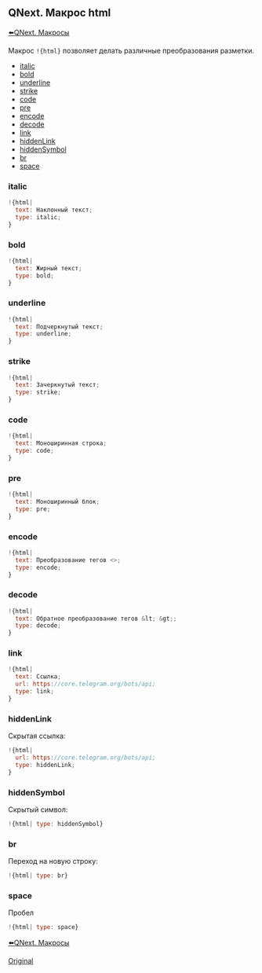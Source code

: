 ## QNext. Макрос html

[⬅️QNext. Макросы](/docs-test/ph/macros)



Макрос `!{html}` позволяет делать различные преобразования разметки.
* [italic](#italic)
* [bold](#bold)
* [underline](#underline)
* [strike](#strike)
* [code](#code)
* [pre](#pre)
* [encode](#encode)
* [decode](#decode)
* [link](#link)
* [hiddenLink](#hiddenlink)
* [hiddenSymbol](#hiddensymbol)
* [br](#br)
* [space](#space)
### italic
```js 
!{html|
  text: Наклонный текст;
  type: italic;
}

```
### bold
```js 
!{html|
  text: Жирный текст;
  type: bold;
}

```
### underline
```js 
!{html|
  text: Подчеркнутый текст;
  type: underline;
}

```
### strike
```js 
!{html|
  text: Зачеркнутый текст;
  type: strike;
}

```
### code
```js 
!{html|
  text: Моноширинная строка;
  type: code;
}

```
### pre
```js 
!{html|
  text: Моноширинный блок;
  type: pre;
}

```
### encode
```js 
!{html|
  text: Преобразование тегов <>;
  type: encode;
}

```
### decode
```js 
!{html|
  text: Обратное преобразование тегов &lt; &gt;;
  type: decode;
}

```
### link
```js 
!{html|
  text: Ссылка;
  url: https://core.telegram.org/bots/api;
  type: link;
}

```
### hiddenLink

Скрытая ссылка:
```js 
!{html|
  url: https://core.telegram.org/bots/api;
  type: hiddenLink;
}

```
### hiddenSymbol

Скрытый символ:
```js 
!{html| type: hiddenSymbol}

```
### br

Переход на новую строку:
```js 
!{html| type: br}

```
### space

Пробел
```js 
!{html| type: space}

```



[⬅️QNext. Макросы](/docs-test/ph/macros)













  
[Original](https://telegra.ph/QNext-Macros-html-05-13)